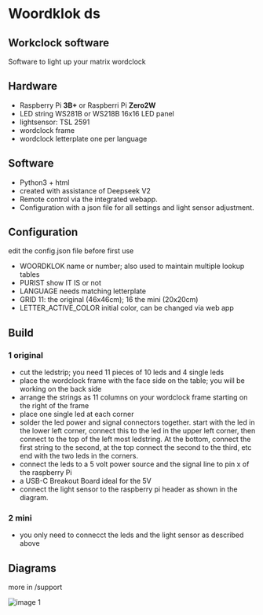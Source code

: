# Woordklok ds
## Workclock software
Software to light up your matrix wordclock

## Hardware
- Raspberry Pi **3B+** or Raspberri Pi **Zero2W**
- LED string WS281B or WS218B 16x16 LED panel
- lightsensor: TSL 2591
- wordclock frame
- wordclock letterplate one per language

## Software
- Python3 + html
- created with assistance of Deepseek V2
- Remote control via the integrated webapp.
- Configuration with a json file for all settings and light sensor adjustment.

## Configuration
edit the config.json file before first use
- WOORDKLOK              name or number; also used to maintain multiple lookup tables
- PURIST                 show IT IS or not
- LANGUAGE               needs matching letterplate
- GRID                   11: the original (46x46cm); 16 the mini (20x20cm)
- LETTER_ACTIVE_COLOR    initial color, can be changed via web app

## Build 
### 1 original
- cut the ledstrip; you need 11 pieces of 10 leds and 4 single leds
- place the wordclock frame with the face side on the table;  you will be working on the back side
- arrange the strings as 11 columns on your wordclock frame starting on the right of the frame
- place one single led at each corner
- solder the led power and signal connectors together. start with the led in the lower left corner, connect this to the led in the upper left corner, then connect to the top of the left most ledstring. At the bottom, connect the first string to the second, at the top connect the second to the third, etc end with the two leds in the corners.
- connect the leds to a 5 volt power source and the signal line to pin x of the raspberry Pi
- a USB-C Breakout Board ideal for the 5V
- connect the light sensor to the raspberry pi header as shown in the diagram.
  
### 2 mini
- you only need to connecct the leds and the light sensor as described above

## Diagrams
more in /support


![image 1](https://github.com/kas1kas/ds/blob/main/support/electrical1.jpg)
